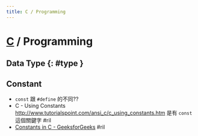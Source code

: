 ```yaml
---
title: C / Programming
---
```

# [C](c.md) / Programming

## Data Type {: #type }

## Constant

  - `const` 跟 `#define` 的不同??
  - C - Using Constants http://www.tutorialspoint.com/ansi_c/c_using_constants.htm 是有 `const` 這個關鍵字 #ril
  - [Constants in C \- GeeksforGeeks](https://www.geeksforgeeks.org/constants-in-c/) #ril

